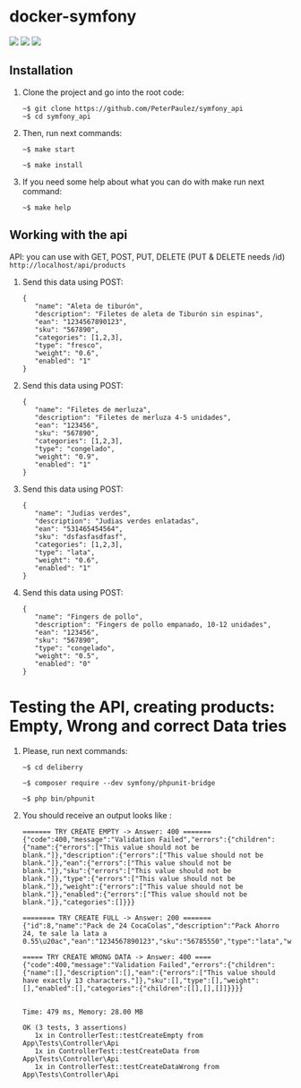 docker-symfony
==============
![](https://img.shields.io/badge/Code-PHP-informational?style=flat&logo=php&logoColor=white&color=blueviolet)
![](https://img.shields.io/badge/Framework-Simfony_-informational?style=flat&logo=symfony&logoColor=white&color=blueviolet)
![](https://img.shields.io/badge/BBDD_-MySQL-informational?style=flat&logo=mysql&logoColor=white&color=blueviolet)

## Installation

1. Clone the project and go into the root code:

   ```
   ~$ git clone https://github.com/PeterPaulez/symfony_api
   ~$ cd symfony_api
   ```
   
2. Then, run next commands:
    
   ```
   ~$ make start

   ~$ make install
   ```

3. If you need some help about what you can do with make run next command:
    
   ```
   ~$ make help
   ```
   

## Working with the api

API: you can use with GET, POST, PUT, DELETE (PUT & DELETE needs /id) `http://localhost/api/products`


1. Send this data using POST:
   ```
   {
      "name": "Aleta de tiburón",
      "description": "Filetes de aleta de Tiburón sin espinas",
      "ean": "1234567890123",
      "sku": "567890",
      "categories": [1,2,3],
      "type": "fresco",
      "weight": "0.6",
      "enabled": "1"
   }
   ``` 
1. Send this data using POST:
   ```
   {
      "name": "Filetes de merluza",
      "description": "Filetes de merluza 4-5 unidades",
      "ean": "123456",
      "sku": "567890",
      "categories": [1,2,3],
      "type": "congelado",
      "weight": "0.9",
      "enabled": "1"
   }
   ``` 
1. Send this data using POST:
   ```
   {
      "name": "Judias verdes",
      "description": "Judias verdes enlatadas",
      "ean": "531465454564",
      "sku": "dsfasfasdfasf",
      "categories": [1,2,3],
      "type": "lata",
      "weight": "0.6",
      "enabled": "1"
   }
   ```
1. Send this data using POST:
   ```
   {
      "name": "Fingers de pollo",
      "description": "Fingers de pollo empanado, 10-12 unidades",
      "ean": "123456",
      "sku": "567890",
      "type": "congelado",
      "weight": "0.5",
      "enabled": "0"
   }
   ```


# Testing the API, creating products: Empty, Wrong and correct Data tries

1. Please, run next commands:
    
   ```
   ~$ cd deliberry

   ~$ composer require --dev symfony/phpunit-bridge

   ~$ php bin/phpunit
   ```

2. You should receive an output looks like :
    
   ```
   ======= TRY CREATE EMPTY -> Answer: 400 =======
   {"code":400,"message":"Validation Failed","errors":{"children":{"name":{"errors":["This value should not be blank."]},"description":{"errors":["This value should not be blank."]},"ean":{"errors":["This value should not be blank."]},"sku":{"errors":["This value should not be blank."]},"type":{"errors":["This value should not be blank."]},"weight":{"errors":["This value should not be blank."]},"enabled":{"errors":["This value should not be blank."]},"categories":[]}}}

   ======== TRY CREATE FULL -> Answer: 200 =======
   {"id":8,"name":"Pack de 24 CocaColas","description":"Pack Ahorro 24, te sale la lata a 0.55\u20ac","ean":"1234567890123","sku":"56785550","type":"lata","weight":3.2,"enabled":false}

   ===== TRY CREATE WRONG DATA -> Answer: 400 ====
   {"code":400,"message":"Validation Failed","errors":{"children":{"name":[],"description":[],"ean":{"errors":["This value should have exactly 13 characters."]},"sku":[],"type":[],"weight":[],"enabled":[],"categories":{"children":[[],[],[]]}}}}


   Time: 479 ms, Memory: 28.00 MB

   OK (3 tests, 3 assertions)
      1x in ControllerTest::testCreateEmpty from App\Tests\Controller\Api
      1x in ControllerTest::testCreateData from App\Tests\Controller\Api
      1x in ControllerTest::testCreateDataWrong from App\Tests\Controller\Api
   ```